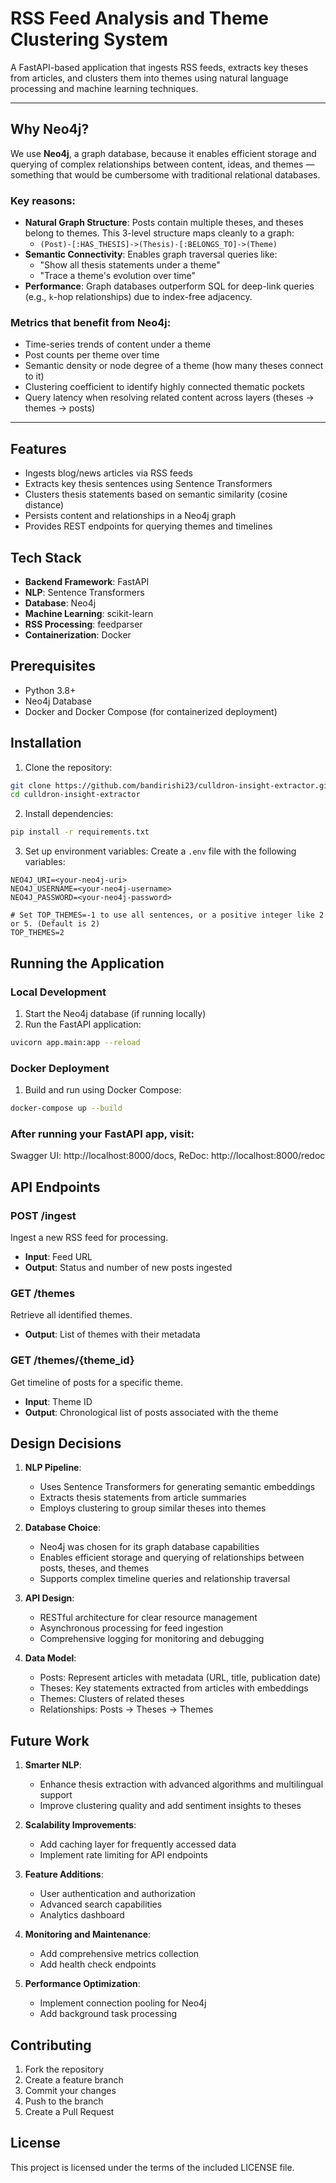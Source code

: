 # RSS Feed Analysis and Theme Clustering System

A FastAPI-based application that ingests RSS feeds, extracts key theses from articles, and clusters them into themes using natural language processing and machine learning techniques.

---

## Why Neo4j?

We use **Neo4j**, a graph database, because it enables efficient storage and querying of complex relationships between content, ideas, and themes — something that would be cumbersome with traditional relational databases.

### Key reasons:

-   **Natural Graph Structure**: Posts contain multiple theses, and theses belong to themes. This 3-level structure maps cleanly to a graph:
    -   `(Post)-[:HAS_THESIS]->(Thesis)-[:BELONGS_TO]->(Theme)`
-   **Semantic Connectivity**: Enables graph traversal queries like:
    -   "Show all thesis statements under a theme"
    -   "Trace a theme's evolution over time"
-   **Performance**: Graph databases outperform SQL for deep-link queries (e.g., `k`-hop relationships) due to index-free adjacency.

###  Metrics that benefit from Neo4j:
-   Time-series trends of content under a theme
-   Post counts per theme over time
-   Semantic density or node degree of a theme (how many theses connect to it)
-   Clustering coefficient to identify highly connected thematic pockets
-   Query latency when resolving related content across layers (theses → themes → posts)

---

##  Features

-    Ingests blog/news articles via RSS feeds  
-    Extracts key thesis sentences using Sentence Transformers  
-    Clusters thesis statements based on semantic similarity (cosine distance)  
-    Persists content and relationships in a Neo4j graph  
-    Provides REST endpoints for querying themes and timelines  


## Tech Stack

- **Backend Framework**: FastAPI
- **NLP**: Sentence Transformers
- **Database**: Neo4j
- **Machine Learning**: scikit-learn
- **RSS Processing**: feedparser
- **Containerization**: Docker

## Prerequisites

- Python 3.8+
- Neo4j Database
- Docker and Docker Compose (for containerized deployment)

## Installation

1. Clone the repository:
```bash
git clone https://github.com/bandirishi23/culldron-insight-extractor.git
cd culldron-insight-extractor
```

2. Install dependencies:
```bash
pip install -r requirements.txt
```

3. Set up environment variables:
Create a `.env` file with the following variables:
```
NEO4J_URI=<your-neo4j-uri>
NEO4J_USERNAME=<your-neo4j-username>
NEO4J_PASSWORD=<your-neo4j-password>

# Set TOP_THEMES=-1 to use all sentences, or a positive integer like 2 or 5. (Default is 2)
TOP_THEMES=2
```

## Running the Application

### Local Development

1. Start the Neo4j database (if running locally)
2. Run the FastAPI application:
```bash
uvicorn app.main:app --reload
```

### Docker Deployment

1. Build and run using Docker Compose:
```bash
docker-compose up --build
```

### After running your FastAPI app, visit:

Swagger UI: http://localhost:8000/docs,
ReDoc: http://localhost:8000/redoc

## API Endpoints

### POST /ingest
Ingest a new RSS feed for processing.
- **Input**: Feed URL
- **Output**: Status and number of new posts ingested

### GET /themes
Retrieve all identified themes.
- **Output**: List of themes with their metadata

### GET /themes/{theme_id}
Get timeline of posts for a specific theme.
- **Input**: Theme ID
- **Output**: Chronological list of posts associated with the theme


## Design Decisions

1. **NLP Pipeline**:
   - Uses Sentence Transformers for generating semantic embeddings
   - Extracts thesis statements from article summaries
   - Employs clustering to group similar theses into themes

2. **Database Choice**:
   - Neo4j was chosen for its graph database capabilities
   - Enables efficient storage and querying of relationships between posts, theses, and themes
   - Supports complex timeline queries and relationship traversal

3. **API Design**:
   - RESTful architecture for clear resource management
   - Asynchronous processing for feed ingestion
   - Comprehensive logging for monitoring and debugging

4. **Data Model**:
   - Posts: Represent articles with metadata (URL, title, publication date)
   - Theses: Key statements extracted from articles with embeddings
   - Themes: Clusters of related theses
   - Relationships: Posts -> Theses -> Themes

## Future Work

1. **Smarter NLP**:
   - Enhance thesis extraction with advanced algorithms and multilingual support
   - Improve clustering quality and add sentiment insights to theses

2. **Scalability Improvements**:
   - Add caching layer for frequently accessed data
   - Implement rate limiting for API endpoints


3. **Feature Additions**:
   - User authentication and authorization
   - Advanced search capabilities
   - Analytics dashboard


4. **Monitoring and Maintenance**:
   - Add comprehensive metrics collection
   - Add health check endpoints


5. **Performance Optimization**:
   - Implement connection pooling for Neo4j
   - Add background task processing


## Contributing

1. Fork the repository
2. Create a feature branch
3. Commit your changes
4. Push to the branch
5. Create a Pull Request

## License

This project is licensed under the terms of the included LICENSE file.

